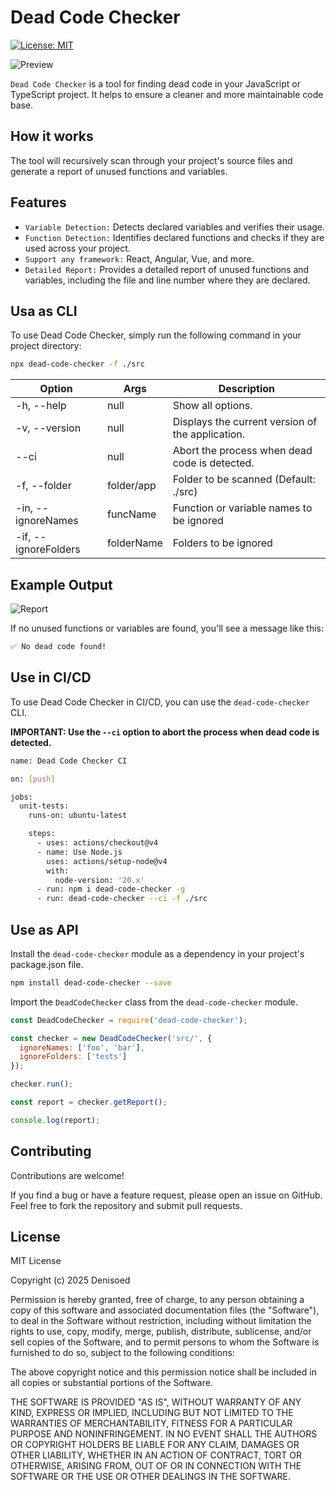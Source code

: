 # Dead Code Checker

[![License: MIT](https://img.shields.io/badge/License-MIT-yellow.svg)](https://opensource.org/licenses/MIT)

![Preview](preview.webp)

`Dead Code Checker` is a tool for finding dead code in your JavaScript or TypeScript project. It helps to ensure a cleaner and more maintainable code base.

## How it works

The tool will recursively scan through your project's source files and generate a report of unused functions and variables.

## Features

- `Variable Detection:` Detects declared variables and verifies their usage.
- `Function Detection:` Identifies declared functions and checks if they are used across your project.
- `Support any framework:` React, Angular, Vue, and more.
- `Detailed Report:` Provides a detailed report of unused functions and variables, including the file and line number where they are declared.

## Usa as CLI

To use Dead Code Checker, simply run the following command in your project directory:

```bash
npx dead-code-checker -f ./src
```

| Option | Args | Description |
| --- | --- | --- |
| -h, --help | null | Show all options. |
| -v, --version | null | Displays the current version of the application. |
| --ci | null | Abort the process when dead code is detected. |
| -f, --folder | folder/app | Folder to be scanned (Default: ./src) |
| -in, --ignoreNames | funcName | Function or variable names to be ignored |
| -if, --ignoreFolders | folderName | Folders to be ignored |

## Example Output

![Report](report.png)

If no unused functions or variables are found, you'll see a message like this:

```bash
✅ No dead code found!
```

## Use in CI/CD

To use Dead Code Checker in CI/CD, you can use the `dead-code-checker` CLI.

**IMPORTANT: Use the `--ci` option to abort the process when dead code is detected.**

```bash
name: Dead Code Checker CI

on: [push]

jobs:
  unit-tests:
    runs-on: ubuntu-latest

    steps:
      - uses: actions/checkout@v4
      - name: Use Node.js
        uses: actions/setup-node@v4
        with:
          node-version: '20.x'
      - run: npm i dead-code-checker -g
      - run: dead-code-checker --ci -f ./src
```

## Use as API

Install the `dead-code-checker` module as a dependency in your project's package.json file.

```bash
npm install dead-code-checker --save
```

Import the `DeadCodeChecker` class from the `dead-code-checker` module.

```javascript
const DeadCodeChecker = require('dead-code-checker');

const checker = new DeadCodeChecker('src/', {
  ignoreNames: ['foo', 'bar'],
  ignoreFolders: ['tests']
});

checker.run();

const report = checker.getReport();

console.log(report);
```

## Contributing

Contributions are welcome!

If you find a bug or have a feature request, please open an issue on GitHub. Feel free to fork the repository and submit pull requests.

## License

MIT License

Copyright (c) 2025 Denisoed

Permission is hereby granted, free of charge, to any person obtaining a copy of this software and associated documentation files (the "Software"), to deal in the Software without restriction, including without limitation the rights to use, copy, modify, merge, publish, distribute, sublicense, and/or sell copies of the Software, and to permit persons to whom the Software is furnished to do so, subject to the following conditions:

The above copyright notice and this permission notice shall be included in all copies or substantial portions of the Software.

THE SOFTWARE IS PROVIDED "AS IS", WITHOUT WARRANTY OF ANY KIND, EXPRESS OR IMPLIED, INCLUDING BUT NOT LIMITED TO THE WARRANTIES OF MERCHANTABILITY, FITNESS FOR A PARTICULAR PURPOSE AND NONINFRINGEMENT. IN NO EVENT SHALL THE AUTHORS OR COPYRIGHT HOLDERS BE LIABLE FOR ANY CLAIM, DAMAGES OR OTHER LIABILITY, WHETHER IN AN ACTION OF CONTRACT, TORT OR OTHERWISE, ARISING FROM, OUT OF OR IN CONNECTION WITH THE SOFTWARE OR THE USE OR OTHER DEALINGS IN THE SOFTWARE.
